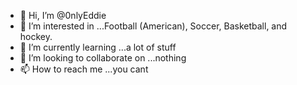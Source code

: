 - 👋 Hi, I’m @0nlyEddie
- 👀 I’m interested in ...Football (American), Soccer, Basketball, and hockey.
- 🌱 I’m currently learning ...a lot of stuff
- 💞️ I’m looking to collaborate on ...nothing
- 📫 How to reach me ...you cant

<!---
0nlyEddie/0nlyEddie is a ✨ special ✨ repository because its `README.md` (this file) appears on your GitHub profile.
You can click the Preview link to take a look at your changes.
--->
